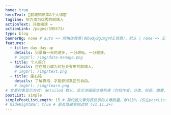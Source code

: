 ```yaml
---
home: true
heroText: 🚀前端知识库&个人博客
tagline: 努力成为优秀的前端人
actionText: 开始阅读 →
actionLink: /pages/395573/
type: blog
bannerBg: none # auto => 网格纹背景(有bodyBgImg时无背景)，默认 | none => 无 | '大图地址' | background: 自定义背景样式       提示：如发现文本颜色不适应你的背景时可以到palette.styl修改$bannerTextColor变量
features:
  - title: day-day-up
    details: 记录每一天的进步, 一分耕耘，一分收获。
    # imgUrl: /img/date-manage.png
  - title: 个人简介
    details: 正在努力成为对社会有用的前端人。
    # imgUrl: /img/text.png
  - title: 座右铭
    details: 了解真相，才能获得真正的自由。
    # imgUrl: /img/learn.png
# 文章列表显示方式: detailed 默认，显示详细版文章列表（包括作者、分类、标签、摘要、分页等）| simple => 显示简约版文章列表（仅标题和日期）| none 不显示文章列表
postList: simple
simplePostListLength: 15 # 简约版文章列表显示的文章数量，默认10。（仅在postList设置为simple时生效）
# hideRightBar: true # 是否隐藏右侧边栏 (v1.11.2+)
---
```


<!-- ### 博客技术栈目录

- [`JavaScript必知必会`](/pages/9f8338/)
- [`NODE必知必会系列`](/pages/395573/)
- [`MySql必知必会系列`](/pages/3d326e/)
- [`前端框架`](/pages/69d32e/)
- [`面试汇总系列`](/pages/b8f048/) -->

<!-- [comment]: <> (<p align="center">)

[comment]: <> ( <a href="https://www.npmjs.com/package/vuepress-theme-vdoing" target="_blank"><img src="https://img.shields.io/npm/v/vuepress-theme-vdoing" alt="npm" class="no-zoom"></a>)

[comment]: <> ( <a href="https://www.npmjs.com/package/vuepress-theme-vdoing" target="_blank"><img src="https://img.shields.io/npm/dt/vuepress-theme-vdoing" alt="npm" class="no-zoom"></a>)

[comment]: <> ( <a href="https://github.com/xugaoyi/vuepress-theme-vdoing" target="_blank"><img src='https://img.shields.io/github/stars/xugaoyi/vuepress-theme-vdoing' alt='GitHub stars' class="no-zoom"></a>)

[comment]: <> ( <a href="https://github.com/xugaoyi/vuepress-theme-vdoing" target="_blank"><img src='https://img.shields.io/github/forks/xugaoyi/vuepress-theme-vdoing' alt='GitHub forks' class="no-zoom"></a>)

[comment]: <> (</p>) -->

<ClientOnly>
  <WebInfo/>
</ClientOnly>
